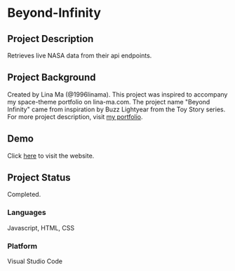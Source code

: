 # Beyond-Infinity

## Project Description
Retrieves live NASA data from their api endpoints. 

## Project Background
Created by Lina Ma (@1996linama).
This project was inspired to accompany my space-theme portfolio on lina-ma.com.
The project name "Beyond Infinity" came from inspiration by Buzz Lightyear from the Toy Story series. 
For more project description, visit <a href="http://lina-ma.com/beyondinfinity.html">my portfolio</a>.

## Demo
Click <a href="https://github.com/1996linama/Beyond-Infinity">here</a> to visit the website.

## Project Status
Completed.

### Languages
Javascript, HTML, CSS

### Platform
Visual Studio Code